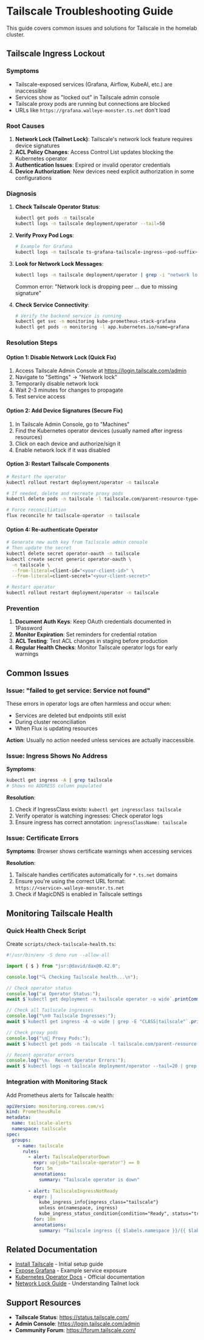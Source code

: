 # Tailscale Troubleshooting Guide

This guide covers common issues and solutions for Tailscale in the homelab cluster.

## Tailscale Ingress Lockout

### Symptoms

- Tailscale-exposed services (Grafana, Airflow, KubeAI, etc.) are inaccessible
- Services show as "locked out" in Tailscale admin console
- Tailscale proxy pods are running but connections are blocked
- URLs like `https://grafana.walleye-monster.ts.net` don't load

### Root Causes

1. **Network Lock (Tailnet Lock)**: Tailscale's network lock feature requires device signatures
2. **ACL Policy Changes**: Access Control List updates blocking the Kubernetes operator
3. **Authentication Issues**: Expired or invalid operator credentials
4. **Device Authorization**: New devices need explicit authorization in some configurations

### Diagnosis

1. **Check Tailscale Operator Status**:
   ```bash
   kubectl get pods -n tailscale
   kubectl logs -n tailscale deployment/operator --tail=50
   ```

2. **Verify Proxy Pod Logs**:
   ```bash
   # Example for Grafana
   kubectl logs -n tailscale ts-grafana-tailscale-ingress-<pod-suffix> --tail=30
   ```

3. **Look for Network Lock Messages**:
   ```bash
   kubectl logs -n tailscale deployment/operator | grep -i "network lock"
   ```
   Common error: "Network lock is dropping peer ... due to missing signature"

4. **Check Service Connectivity**:
   ```bash
   # Verify the backend service is running
   kubectl get svc -n monitoring kube-prometheus-stack-grafana
   kubectl get pods -n monitoring -l app.kubernetes.io/name=grafana
   ```

### Resolution Steps

#### Option 1: Disable Network Lock (Quick Fix)

1. Access Tailscale Admin Console at https://login.tailscale.com/admin
2. Navigate to "Settings" → "Network lock"
3. Temporarily disable network lock
4. Wait 2-3 minutes for changes to propagate
5. Test service access

#### Option 2: Add Device Signatures (Secure Fix)

1. In Tailscale Admin Console, go to "Machines"
2. Find the Kubernetes operator devices (usually named after ingress resources)
3. Click on each device and authorize/sign it
4. Enable network lock if it was disabled

#### Option 3: Restart Tailscale Components

```bash
# Restart the operator
kubectl rollout restart deployment/operator -n tailscale

# If needed, delete and recreate proxy pods
kubectl delete pods -n tailscale -l tailscale.com/parent-resource-type=ingress

# Force reconciliation
flux reconcile hr tailscale-operator -n tailscale
```

#### Option 4: Re-authenticate Operator

```bash
# Generate new auth key from Tailscale admin console
# Then update the secret
kubectl delete secret operator-oauth -n tailscale
kubectl create secret generic operator-oauth \
  -n tailscale \
  --from-literal=client-id="<your-client-id>" \
  --from-literal=client-secret="<your-client-secret>"

# Restart operator
kubectl rollout restart deployment/operator -n tailscale
```

### Prevention

1. **Document Auth Keys**: Keep OAuth credentials documented in 1Password
2. **Monitor Expiration**: Set reminders for credential rotation
3. **ACL Testing**: Test ACL changes in staging before production
4. **Regular Health Checks**: Monitor Tailscale operator logs for early warnings

## Common Issues

### Issue: "failed to get service: Service not found"

These errors in operator logs are often harmless and occur when:
- Services are deleted but endpoints still exist
- During cluster reconciliation
- When Flux is updating resources

**Action**: Usually no action needed unless services are actually inaccessible.

### Issue: Ingress Shows No Address

**Symptoms**:
```bash
kubectl get ingress -A | grep tailscale
# Shows no ADDRESS column populated
```

**Resolution**:
1. Check if IngressClass exists: `kubectl get ingressclass tailscale`
2. Verify operator is watching ingresses: Check operator logs
3. Ensure ingress has correct annotation: `ingressClassName: tailscale`

### Issue: Certificate Errors

**Symptoms**: Browser shows certificate warnings when accessing services

**Resolution**:
1. Tailscale handles certificates automatically for `*.ts.net` domains
2. Ensure you're using the correct URL format: `https://<service>.walleye-monster.ts.net`
3. Check if MagicDNS is enabled in Tailscale settings

## Monitoring Tailscale Health

### Quick Health Check Script

Create `scripts/check-tailscale-health.ts`:

```typescript
#!/usr/bin/env -S deno run --allow-all

import { $ } from "jsr:@david/dax@0.42.0";

console.log("🔍 Checking Tailscale health...\n");

// Check operator status
console.log("📊 Operator Status:");
await $`kubectl get deployment -n tailscale operator -o wide`.printCommand();

// Check all Tailscale ingresses
console.log("\n🌐 Tailscale Ingresses:");
await $`kubectl get ingress -A -o wide | grep -E "CLASS|tailscale"`.printCommand();

// Check proxy pods
console.log("\n🔧 Proxy Pods:");
await $`kubectl get pods -n tailscale -l tailscale.com/parent-resource-type=ingress`.printCommand();

// Recent operator errors
console.log("\n⚠️  Recent Operator Errors:");
await $`kubectl logs -n tailscale deployment/operator --tail=20 | grep -i error || echo "No recent errors"`.printCommand();
```

### Integration with Monitoring Stack

Add Prometheus alerts for Tailscale health:

```yaml
apiVersion: monitoring.coreos.com/v1
kind: PrometheusRule
metadata:
  name: tailscale-alerts
  namespace: tailscale
spec:
  groups:
    - name: tailscale
      rules:
        - alert: TailscaleOperatorDown
          expr: up{job="tailscale-operator"} == 0
          for: 5m
          annotations:
            summary: "Tailscale operator is down"
            
        - alert: TailscaleIngressNotReady
          expr: |
            kube_ingress_info{ingress_class="tailscale"} 
            unless on(namespace, ingress) 
            kube_ingress_status_condition{condition="Ready", status="true"}
          for: 10m
          annotations:
            summary: "Tailscale ingress {{ $labels.namespace }}/{{ $labels.ingress }} not ready"
```

## Related Documentation

- [Install Tailscale](./install-tailscale.md) - Initial setup guide
- [Expose Grafana](./expose-grafana.md) - Example service exposure
- [Kubernetes Operator Docs](https://tailscale.com/kb/1236/kubernetes-operator) - Official documentation
- [Network Lock Guide](https://tailscale.com/kb/1226/tailnet-lock) - Understanding Tailnet lock

## Support Resources

- **Tailscale Status**: https://status.tailscale.com/
- **Admin Console**: https://login.tailscale.com/admin
- **Community Forum**: https://forum.tailscale.com/